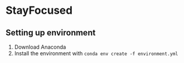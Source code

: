 # StayFocused

## Setting up environment

1. Download Anaconda
2. Install the environment with `conda env create -f environment.yml`